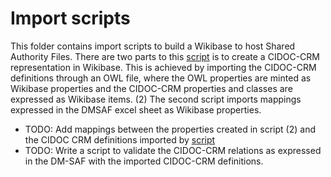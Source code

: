 # Import scripts
This folder contains import scripts to build a Wikibase to host Shared Authority Files. There are two parts to this [script](https://github.com/weso/SAF-Lux/blob/main/import_scripts/CIDOC-CRM-properties/option2.ipynb) is to create a CIDOC-CRM representation in Wikibase. This is achieved by importing the CIDOC-CRM definitions through an OWL file, where the OWL properties are minted as Wikibase properties and the CIDOC-CRM properties and classes are expressed as Wikibase items. 
(2) The second script imports mappings expressed in the DMSAF excel sheet as Wikibase properties. 

* TODO: Add mappings between the properties created  in script (2) and the CIDOC CRM definitions imported by [script]([script](https://github.com/weso/SAF-Lux/blob/main/import_scripts/CIDOC-CRM-properties/option2.ipynb))
* TODO: Write a script to validate the CIDOC-CRM relations as expressed in the DM-SAF with the imported CIDOC-CRM definitions. 
